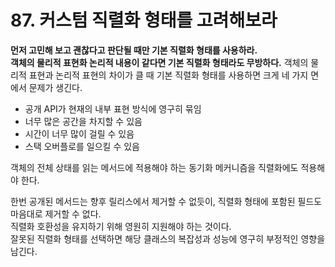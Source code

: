 # 87. 커스텀 직렬화 형태를 고려해보라

**먼저 고민해 보고 괜찮다고 판단될 때만 기본 직렬화 형태를 사용하라.**  
**객체의 물리적 표현화 논리적 내용이 같다면 기본 직렬화 형태라도 무방하다.**
객체의 물리적 표현과 논리적 표현의 차이가 클 때 기본 직렬화 형태를 사용하면 크게 네 가지 면에서 문제가 생긴다.

- 공개 API가 현재의 내부 표현 방식에 영구히 묶임
- 너무 많은 공간을 차지할 수 있음
- 시간이 너무 많이 걸릴 수 있음
- 스택 오버플로를 일으킬 수 있음

객체의 전체 상태를 읽는 메서드에 적용해야 하는 동기화 메커니즘을 직렬화에도 적용해야 한다.

한번 공개된 메서드는 향후 릴리스에서 제거할 수 없듯이, 직렬화 형태에 포함된 필드도 마음대로 제거할 수 없다.  
직렬화 호환성을 유지하기 위해 영원히 지원해야 하는 것이다.  
잘못된 직렬화 형태를 선택하면 해당 클래스의 복잡성과 성능에 영구히 부정적인 영향을 남긴다.
